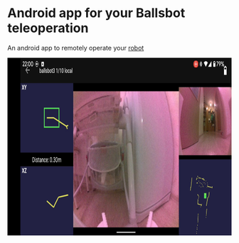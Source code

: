 # Android app for your Ballsbot teleoperation

An android app to remotely operate your [robot](https://github.com/jumpercc/ballsbot)

<img caption="app screenshot" src="https://github.com/jumpercc/ballsbot/blob/master/images/teleoperation-app.jpg?raw=true" height="400" />
